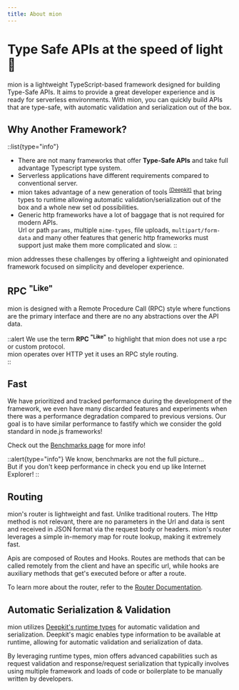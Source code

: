 ```yaml
---
title: About mion
---
```


# Type Safe APIs at the speed of light 🚀


mion is a lightweight TypeScript-based framework designed for building Type-Safe APIs. It aims to provide a great developer experience and is ready for serverless environments. With mion, you can quickly build APIs that are type-safe, with automatic validation and serialization out of the box.

## Why Another Framework?


::list{type="info"}
* There are not many frameworks that offer **Type-Safe APIs** and take full advantage Typescript type system.
* Serverless applications have different requirements compared to conventional server.
* mion takes advantage of a new generation of tools <sup>[(Deepkit)](../2.docs/1.router/7.validation-and-serialization.md)</sup> that bring  types to runtime allowing automatic validation/serialization out of the box and a whole new set od possibilities.
* Generic http frameworks have a lot of baggage that is not required for modern APIs.   
Url or path `params`, multiple `mime-types`, file uploads, `multipart/form-data` and many other features that generic http frameworks must support just make them more complicated and slow.
::

<!-- * [Personal goal!](https://github.com/M-jerez){target="_blank"} mion has been cooking for a long time and is what [I] always imagine a Typescript framework for APIs should be.  -->

mion addresses these challenges by offering a lightweight and opinionated framework focused on simplicity and developer experience.

## RPC <sup>"Like"</sup>

mion is designed with a Remote Procedure Call (RPC) style where functions are the primary interface and there are no any abstractions over the API data.

::alert
We use the term **RPC <sup>"Like"</sup>** to highlight that mion does not use a rpc or custom protocol.
<br/>
mion operates over HTTP yet it uses an RPC style routing.    
::

## Fast

We have prioritized and tracked performance during the development of the framework, we even have many discarded features and experiments when there was a performance degradation compared to previous versions. Our goal is to have similar performance to fastify which we consider the gold standard in node.js frameworks!

Check out the [Benchmarks page](../4.benchmarks/1.performance.md) for more info!


::alert{type="info"}
 We know, benchmarks are not the full picture...<br/>
 But if you don't keep performance in check you end up like Internet Explorer!
::

## Routing

mion's router is lightweight and fast. Unlike traditional routers. The Http method is not relevant, there are no parameters in the Url and data is sent and received in JSON format via the request body or headers. mion's router leverages a simple in-memory map for route lookup, making it extremely fast.

Apis are composed of Routes and Hooks. Routes are methods that can be called remotely from the client and have an specific url, while hooks are auxiliary methods that get's executed before or after a route.

To learn more about the router, refer to the [Router Documentation](../2.docs/1.router/1.routes.md).

## Automatic Serialization & Validation

mion utilizes [Deepkit's runtime types](https://deepkit.io/) for automatic validation and serialization. Deepkit's magic enables type information to be available at runtime, allowing for automatic validation and serialization of data.

By leveraging runtime types, mion offers advanced capabilities such as request validation and response/request serialization that typically involves using multiple framework and loads of code or boilerplate to be manually written by developers.


